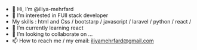 - 👋 Hi, I’m @iliya-mehrfard
- 👀 I’m interested in  FUll stack developer
- My skills : html and Css / bootstarp / javascript / laravel / python / react / 
- 🌱 I’m currently learning  react
- 💞️ I’m looking to collaborate on ...
- 📫 How to reach me  / my email: iliyamehrfard@gmail.com

<!---
iliya-mehrfard/iliya-mehrfard is a ✨ special ✨ repository because its `README.md` (this file) appears on your GitHub profile.
You can click the Preview link to take a look at your changes.
--->
